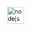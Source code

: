 <img src="https://image.winudf.com/v2/image1/aW8uc2Nlci5wb2NrZXRtaW5lX2ljb25fMTYxNTgwODkyNV8wNjI/icon.png?w=170&fakeurl=1" alt="nodejs" width="40" height="40"/>
